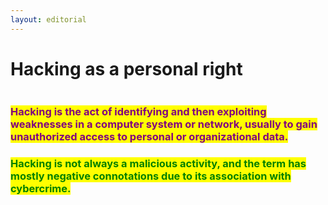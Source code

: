 ```yaml
---
layout: editorial
---
```


# Hacking as a personal right

<figure><img src="../../../../../.gitbook/assets/pexels-btgl-♡-18388078.jpg" alt=""><figcaption></figcaption></figure>

### <mark style="color:purple;">Hacking is the act of identifying and then exploiting weaknesses in a computer system or network, usually to gain unauthorized access to personal or organizational data.</mark>&#x20;

### <mark style="color:green;">Hacking is not always a malicious activity, and the term has mostly negative connotations due to its association with cybercrime.</mark>
